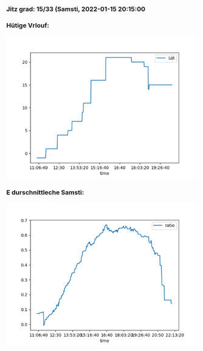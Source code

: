 ### Jitz grad: 15/33 (Samsti, 2022-01-15 20:15:00

### Hütige Vrlouf:
![Graph](Today.png)

### E durschnittleche Samsti:
![Graph](Samsti.png)